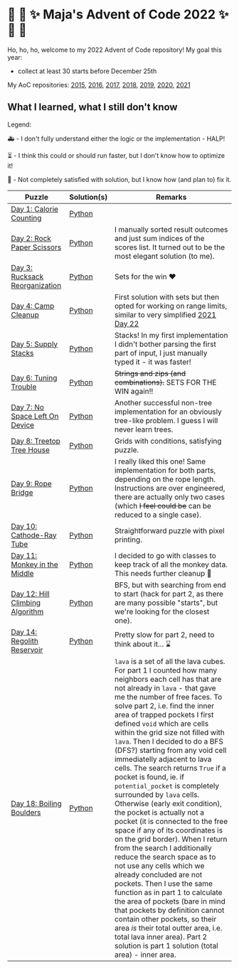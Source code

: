# :christmas_tree: :snake: :sparkles: Maja's Advent of Code 2022 :sparkles: :snake: :christmas_tree:

Ho, ho, ho, welcome to my 2022 Advent of Code repository!
My goal this year:
- collect at least 30 starts before December 25th

My AoC repositories: [2015](https://github.com/mimikrija/AdventOfCode2015), [2016](https://github.com/mimikrija/AdventOfCode2016), [2017](https://github.com/mimikrija/AdventOfCode2017), [2018](https://github.com/mimikrija/AdventOfCode2018), [2019](https://github.com/mimikrija/AdventOfCode2019), [2020](https://github.com/mimikrija/AdventOfCode2020), [2021](https://github.com/mimikrija/AdventOfCode2021)

## What I learned, what I still don't know

Legend:

:ambulance: - I don't fully understand either the logic or the implementation - HALP!

:hourglass_flowing_sand: - I think this could or should run faster, but I don't know how to optimize it!

:hammer: - Not completely satisfied with solution, but I know how (and plan to) fix it.

Puzzle | Solution(s) | Remarks |
---    |---    |----
[Day 1: Calorie Counting](https://adventofcode.com/2022/day/1) | [Python](python/01.py) | |
[Day 2: Rock Paper Scissors](https://adventofcode.com/2022/day/2) | [Python](python/02.py) | I manually sorted result outcomes and just sum indices of the scores list. It turned out to be the most elegant solution (to me). |
[Day 3: Rucksack Reorganization](https://adventofcode.com/2022/day/3) | [Python](python/03.py) | Sets for the win :heart: |
[Day 4: Camp Cleanup](https://adventofcode.com/2022/day/4) | [Python](python/04.py) | First solution with sets but then opted for working on range limits, similar to very simplified [2021 Day 22](https://adventofcode.com/2021/day/22) |
[Day 5: Supply Stacks](https://adventofcode.com/2022/day/5) | [Python](python/05.py) | Stacks! In my first implementation I didn't bother parsing the first part of input, I just manually typed it - it was faster! |
[Day 6: Tuning Trouble](https://adventofcode.com/2022/day/6) | [Python](python/06.py) | ~~Strings and zips (and combinations).~~ SETS FOR THE WIN again!!
[Day 7: No Space Left On Device](https://adventofcode.com/2022/day/7) | [Python](python/07.py) | Another successful non-tree implementation for an obviously tree-like problem. I guess I will never learn trees.
[Day 8: Treetop Tree House](https://adventofcode.com/2022/day/8) | [Python](python/08.py) | Grids with conditions, satisfying puzzle.
[Day 9: Rope Bridge](https://adventofcode.com/2022/day/9) | [Python](python/09.py) | I really liked this one! Same implementation for both parts, depending on the rope length. Instructions are over engineered, there are actually only two cases (which ~~I feel could be~~ can be reduced to a single case).
[Day 10: Cathode-Ray Tube](https://adventofcode.com/2022/day/10) | [Python](python/10.py) | Straightforward puzzle with pixel printing.
[Day 11: Monkey in the Middle](https://adventofcode.com/2022/day/11) | [Python](python/11.py) | I decided to go with classes to keep track of all the monkey data. This needs further cleanup :hammer:
[Day 12: Hill Climbing Algorithm](https://adventofcode.com/2022/day/12) | [Python](python/12.py) | BFS, but with searching from end to start (hack for part 2, as there are many possible "starts", but we're looking for the closest one).
[Day 14: Regolith Reservoir](https://adventofcode.com/2022/day/14) | [Python](python/14.py) | Pretty slow for part 2, need to think about it... :hourglass:
[Day 18: Boiling Boulders](https://adventofcode.com/2022/day/18) | [Python](python/18.py) | `lava` is a set of all the lava cubes. For part 1 I counted how many neighbors each cell has that are not already in `lava` - that gave me the number of free faces. To solve part 2, i.e. find the inner area of trapped pockets I first defined `void` which are cells within the grid size not filled with `lava`. Then I decided to do a BFS (DFS?) starting from any void cell immediatelly adjacent to lava cells. The search returns `True` if a pocket is found, ie. if `potential_pocket` is completely surrounded by `lava` cells. Otherwise (early exit condition), the pocket is actually not a pocket (it is connected to the free space if any of its coordinates is on the grid border). When I return from the search I additionally reduce the search space as to not use any cells which we already concluded are not pockets. Then I use the same function as in part 1 to calculate the area of pockets (bare in mind that pockets by definition cannot contain other pockets, so their area _is_ their total outter area, i.e. total lava inner area). Part 2 solution is part 1 solution (total area) - inner area.
